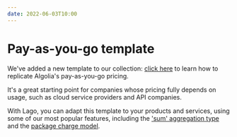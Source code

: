 ```yaml
---
date: 2022-06-03T10:00
---
```


# Pay-as-you-go template
We've added a new template to our collection: [click here](https://www.getlago.com/resources/templates/algolia) to learn how to replicate Algolia's pay-as-you-go pricing.

It's a great starting point for companies whose pricing fully depends on usage, such as cloud service providers and API companies.

With Lago, you can adapt this template to your products and services, using some of our most popular features, including the ['sum' aggregation type](../docs/guide/billable-metrics/aggregation-types#2-sum) and the [package charge model](../docs/guide/plans/charges/price-models/package).